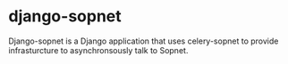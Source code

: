 django-sopnet
=============

Django-sopnet is a Django application that uses celery-sopnet to provide infrasturcture to asynchronsously talk to Sopnet.
